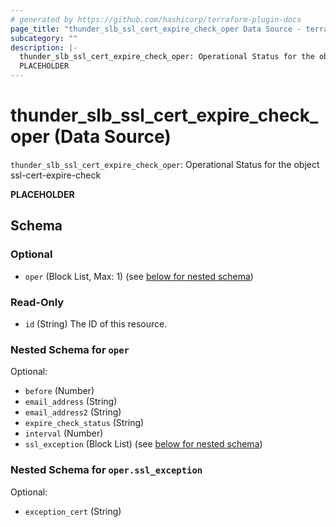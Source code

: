 ```yaml
---
# generated by https://github.com/hashicorp/terraform-plugin-docs
page_title: "thunder_slb_ssl_cert_expire_check_oper Data Source - terraform-provider-thunder"
subcategory: ""
description: |-
  thunder_slb_ssl_cert_expire_check_oper: Operational Status for the object ssl-cert-expire-check
  PLACEHOLDER
---
```


# thunder_slb_ssl_cert_expire_check_oper (Data Source)

`thunder_slb_ssl_cert_expire_check_oper`: Operational Status for the object ssl-cert-expire-check

__PLACEHOLDER__



<!-- schema generated by tfplugindocs -->
## Schema

### Optional

- `oper` (Block List, Max: 1) (see [below for nested schema](#nestedblock--oper))

### Read-Only

- `id` (String) The ID of this resource.

<a id="nestedblock--oper"></a>
### Nested Schema for `oper`

Optional:

- `before` (Number)
- `email_address` (String)
- `email_address2` (String)
- `expire_check_status` (String)
- `interval` (Number)
- `ssl_exception` (Block List) (see [below for nested schema](#nestedblock--oper--ssl_exception))

<a id="nestedblock--oper--ssl_exception"></a>
### Nested Schema for `oper.ssl_exception`

Optional:

- `exception_cert` (String)


